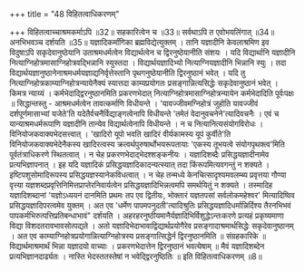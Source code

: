 +++
title = "48 विहितत्वाधिकरणम्"

+++
विहितत्वाच्चाश्रमकर्माऽपि ॥32॥ सहकारित्वेन च ॥33॥ सर्वथाऽपि त एवोभयलिंगात् ॥34॥ अनभिभवञ्च दर्शयति ॥35॥ यज्ञादिकर्मांगिका ब्रह्मविद्येत्युक्तम् । तानि यज्ञादीनि केवलाश्रमिण इव विदुषाऽपि सकृदेवानुष्ठेयानि उताश्रमधर्मत्वेन विद्यार्थत्वेन च द्विरनुष्ठेयानीति संशयः । यदि विद्यार्थानि यज्ञादीनि नित्याग्निहोत्रमासाग्निहोत्रवद्भिन्नानि स्युस्तदा । विद्यार्थयज्ञादिभ्यो नित्याग्नियज्ञादीनि भिन्नानि स्युः । तदा विद्यार्थयज्ञानुष्ठानेनाश्रमधर्मयज्ञाद्यनिर्वृत्तेस्तानि पृथगनुष्ठेयानीति द्विरनुष्ठानं भवेत् । यदि तु नित्याग्निहोत्रकाम्याग्निहोत्रन्यायेनैक्यं स्यात्तदा काम्यप्रयोगतः प्रसङ्गान्नित्यसिद्धेः सकृदेवानुष्ठानं भवेत् । किमत्र न्याय्यं । कर्मभेदाद्द्विरनुष्ठानमिति प्रकरणभेदात् नित्याग्निहोत्रमासाग्निहोत्रन्यायेन कर्मभेदादिति पूर्वःपक्षः ॥ सिद्धान्तस्तु - आश्रमधर्मत्वेन तावत्कर्माणि विधीयन्ते । 'यावज्जीवमग्निहोत्रं जुहोति यावज्जीवं दर्शपूर्णमासाभ्यां यजेते'ति यदेतैर्वचनैर्विद्याङ्गत्वेनापि विधीयन्ते 'तमेतं वेदानुवचनेने'त्यादिवचनैः । एवं च यान्याश्रमधर्मरूपाणि यज्ञादीनि तान्येव विद्यार्थत्वेनापि विधीयन्ते । न च नित्यानित्यसंयोगविरोधः । विनियोजकवाक्यभेदसत्त्वात् । 'खादिरो यूपो भवति खादिरं वीर्यकामस्य यूपं कुर्वीते'ति विनियोजकवाक्यभेदेनैकस्य खादिरत्वस्य क्रत्वर्थपुरुषार्थोभयरूपतायाः 'एकस्य तूभयत्वे संयोगपृथक्त्व'मिति पूर्वतंत्राधिकरणे स्थितत्वात् । न चेह प्रकरणभेदाद्भेदश्शङ्कनीयः । यज्ञादिशब्दैः प्रसिद्धयज्ञादीनामेव प्रत्यभिज्ञापनात् । इह यदि यज्ञादिकं प्रसिद्धयज्ञादिकादन्यत्स्यात् तदा किंरूपमित्यवगन्तुं न शक्यते । इष्टिपशुसोमादिरूपस्य प्रसिद्धयज्ञस्यानेकविधत्वात् । न चेह तन्मध्ये केनचित्सादृश्यमवलम्ब्य प्रवृत्तया गौण्या वृत्त्या यज्ञशब्दप्रवृत्तिनिमित्तप्राप्तेरनिवार्यत्वेन प्रसिद्धयज्ञादिभिन्नत्वमपि समर्थयितुं न शक्यते । तस्मादिह यज्ञादिशब्दानां 'यज्ञोऽध्ययनं दानमिति प्रथमः तप एव द्वितीयः, भोक्तारं यज्ञतपसां सर्वलोकमहेश्वर' मित्यादिष्विव प्रसिद्धयज्ञादिपरत्वमेव युक्तम् । अत एव 'धर्मेण पापमपनुदती'त्यादिश्रुतिः प्रसिद्धयज्ञादिधर्मान्निर्दिश्य तैरनभिभवं पापकर्मभिरुत्पत्तिप्रतिबन्धाभावं" दर्शयति । अहरहरनुष्ठीयमानैर्यज्ञादिभिर्विशुद्धेऽन्तःकरणे प्रत्यहं प्रकृष्यमाणा विद्या विशदतरावभावसोत्पद्यते । अतो यज्ञादिभेदाभावाद्विद्यार्थप्रयोगैरेव प्रसङ्गादाश्रमार्थसिद्धेः सकृदेवानुष्ठानम् । अत एव काम्याग्निहोत्रप्रयोगान्नित्याग्निहोत्रस्य प्रसङ्गात्सिद्धेर्न द्विरनुष्ठानमिति ॥ संग्रहकारिके ॥ विद्यार्थमाश्रमार्थं भिन्ना यज्ञादयो वाच्याः । प्रकरणभेदात्तेन द्विरनुष्ठानं भवत्येषाम् ॥ मैवं यज्ञादिशब्देन प्रत्यभिज्ञानदार्ढ्यतः । नास्ति भेदस्ततस्तेषां न भवेद्द्विरनुष्ठितिः ॥ इति विहितत्वाधिकरणम् ॥8॥